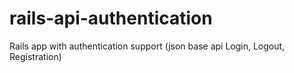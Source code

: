 # rails-api-authentication
Rails app with authentication support (json base api Login, Logout, Registration)
